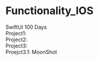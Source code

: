 # Functionality_IOS

SwiftUI 100 Days <br />
Project1:  <br />
Project2:<br />
Project3:<br />
Proejct3.1: MoonShot<br />
